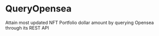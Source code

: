# QueryOpensea
Attain most updated NFT Portfolio dollar amount by querying Opensea through its REST API
